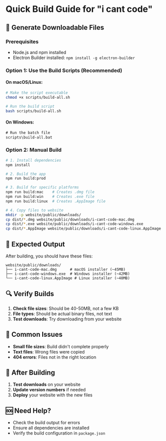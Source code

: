 # Quick Build Guide for "i cant code"

## 🚀 Generate Downloadable Files

### Prerequisites
- Node.js and npm installed
- Electron Builder installed: `npm install -g electron-builder`

### Option 1: Use the Build Scripts (Recommended)

#### On macOS/Linux:
```bash
# Make the script executable
chmod +x scripts/build-all.sh

# Run the build script
bash scripts/build-all.sh
```

#### On Windows:
```cmd
# Run the batch file
scripts\build-all.bat
```

### Option 2: Manual Build

```bash
# 1. Install dependencies
npm install

# 2. Build the app
npm run build:prod

# 3. Build for specific platforms
npm run build:mac    # Creates .dmg file
npm run build:win    # Creates .exe file
npm run build:linux  # Creates .AppImage file

# 4. Copy files to website
mkdir -p website/public/downloads/
cp dist/*.dmg website/public/downloads/i-cant-code-mac.dmg
cp dist/*.exe website/public/downloads/i-cant-code-windows.exe
cp dist/*.AppImage website/public/downloads/i-cant-code-linux.AppImage
```

## 📁 Expected Output

After building, you should have these files:
```
website/public/downloads/
├── i-cant-code-mac.dmg      # macOS installer (~45MB)
├── i-cant-code-windows.exe  # Windows installer (~42MB)
└── i-cant-code-linux.AppImage # Linux installer (~40MB)
```

## 🔍 Verify Builds

1. **Check file sizes**: Should be 40-50MB, not a few KB
2. **File types**: Should be actual binary files, not text
3. **Test downloads**: Try downloading from your website

## 🚨 Common Issues

- **Small file sizes**: Build didn't complete properly
- **Text files**: Wrong files were copied
- **404 errors**: Files not in the right location

## 📝 After Building

1. **Test downloads** on your website
2. **Update version numbers** if needed
3. **Deploy** your website with the new files

## 🆘 Need Help?

- Check the build output for errors
- Ensure all dependencies are installed
- Verify the build configuration in `package.json`

